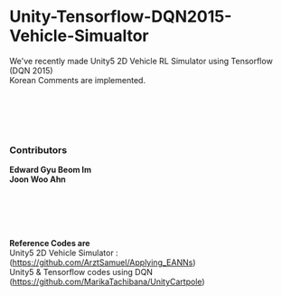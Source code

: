 # Unity-Tensorflow-DQN2015-Vehicle-Simualtor

We've recently made Unity5 2D Vehicle RL Simulator using Tensorflow (DQN 2015)  
Korean Comments are implemented.


<br/>
<br/>
<br/>
<br/>




 ### Contributors
 **Edward Gyu Beom Im**  
 **Joon Woo Ahn**
  
  
  
<br/>
<br/>
<br/>
<br/>
  

  
**Reference Codes are**  
Unity5 2D Vehicle Simulator : (https://github.com/ArztSamuel/Applying_EANNs)  
Unity5 & Tensorflow codes using DQN (https://github.com/MarikaTachibana/UnityCartpole)
